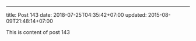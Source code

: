 ---
title: Post 143
date: 2018-07-25T04:35:42+07:00
updated: 2015-08-09T21:48:14+07:00

This is content of post 143